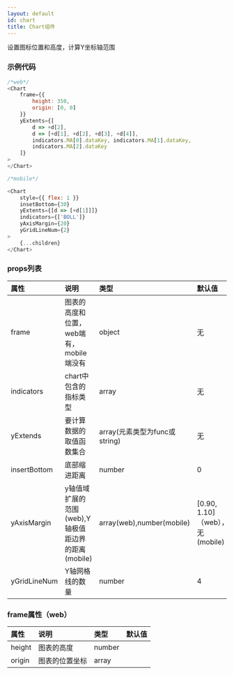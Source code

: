 ```yaml
---
layout: default
id: chart
title: Chart组件
---
```


设置图标位置和高度，计算Y坐标轴范围

### 示例代码
```js
/*web*/
<Chart
	frame={{
		height: 350,
		origin: [0, 0]
	}}
	yExtents={[
		d => +d[2], 
		d => [+d[1], +d[2], +d[3], +d[4]],
		indicators.MA[0].dataKey, indicators.MA[1].dataKey,
		indicators.MA[2].dataKey
	]}
>
</Chart>

/*mobile*/

<Chart
	style={{ flex: 1 }}
	insetBottom={30}
	yExtents={[d => [+d[1]]]}
	indicators={['BOLL']}
	yAxisMargin={20}
	yGridLineNum={2}
>
	{...children}
</Chart>


```

### props列表
| 属性 | 说明 | 类型 | 默认值 |
|:-- | :-- | :-- |:-- |
| frame | 图表的高度和位置，web端有，mobile端没有 | object | 无 |
| indicators | chart中包含的指标类型 | array | 无 |
| yExtends | 要计算数据的取值函数集合 | array(元素类型为func或string) | 无 |
| insertBottom | 底部缩进距离 | number | 0 |
| yAxisMargin | y轴值域扩展的范围(web),Y轴极值距边界的距离(mobile) | array(web),number(mobile) | [0.90, 1.10]（web），无(mobile)|
| yGridLineNum | Y轴网格线的数量 | number | 4 |

### frame属性（web）

| 属性 | 说明 | 类型 | 默认值 |
|:-- | :-- | :-- |:-- |
| height | 图表的高度 | number |  |
| origin | 图表的位置坐标 | array |  |

